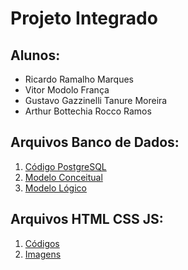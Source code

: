 # Projeto Integrado
## Alunos: 
- Ricardo Ramalho Marques
- Vitor Modolo França
- Gustavo Gazzinelli Tanure Moreira
- Arthur Bottechia Rocco Ramos

## Arquivos Banco de Dados:
1. [Código PostgreSQL](ProjetoIntegrado-Abrantes/ProjetoIntegrado.sql)
2. [Modelo Conceitual](ProjetoIntegrado-Abrantes/ProjetoIntegrado.brM3)
3. [Modelo Lógico](ProjetoIntegrado-Abrantes/ProjetoIntegrado.architect)

## Arquivos HTML CSS JS:
1. [Códigos](https://github.com/RickRaMarques/Projeto-Integrado-CC1MA/tree/main/ProjetoIntegrado-Otávio/Códigos)
2. [Imagens](ProjetoIntegrado-Ótavio/imagens)
